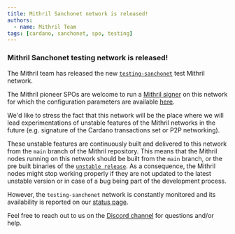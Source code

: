 ```yaml
---
title: Mithril Sanchonet network is released!
authors:
  - name: Mithril Team
tags: [cardano, sanchonet, spo, testing]
---
```


### Mithril Sanchonet testing network is released!

The Mithril team has released the new [`testing-sanchonet`](https://mithril.network/explorer/?aggregator=https%3A%2F%2Faggregator.testing-sanchonet.api.mithril.network%2Faggregator) test Mithril network.

The Mithril pioneer SPOs are welcome to run a [Mithril signer](https://mithril.network/doc/next/manual/getting-started/run-signer-node) on this network for which the configuration parameters are available [here](https://mithril.network/doc/manual/developer-docs/references/#mithril-networks).

We'd like to stress the fact that this network will be the place where we will lead experimentations of unstable features of the Mithril networks in the future (e.g. signature of the Cardano transactions set or P2P networking). 

These unstable features are continuously built and delivered to this network from the `main` branch of the Mithril repository. This means that the Mithril nodes running on this network should be built from the `main` branch, or the pre built binaries of the [`unstable release`](https://github.com/input-output-hk/mithril/releases/tag/unstable). As a consequence, the Mithril nodes might stop working properly if they are not updated to the latest unstable version or in case of a bug being part of the development process. 

However, the `testing-sanchonet` network is constantly monitored and its availability is reported on our [status page](https://mithril.cronitorstatus.com/).

Feel free to reach out to us on the [Discord channel](https://discord.gg/5kaErDKDRq) for questions and/or help.
